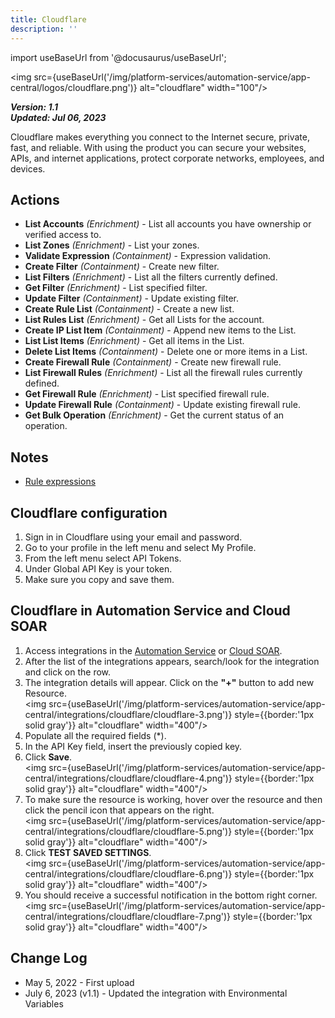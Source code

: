 ```yaml
---
title: Cloudflare
description: ''
---
```

import useBaseUrl from '@docusaurus/useBaseUrl';

<img src={useBaseUrl('/img/platform-services/automation-service/app-central/logos/cloudflare.png')} alt="cloudflare" width="100"/>

***Version: 1.1  
Updated: Jul 06, 2023***

Cloudflare makes everything you connect to the Internet secure, private, fast, and reliable. With using the product you can secure your websites, APIs, and internet applications, protect corporate networks, employees, and devices.

## Actions

* **List Accounts** *(Enrichment)* - List all accounts you have ownership or verified access to.
* **List Zones** *(Enrichment)* - List your zones.
* **Validate Expression** *(Containment)* - Expression validation.
* **Create Filter** *(Containment)* - Create new filter.
* **List Filters** *(Enrichment)* - List all the filters currently defined.
* **Get Filter** *(Enrichment)* - List specified filter.
* **Update Filter** *(Containment)* - Update existing filter.
* **Create Rule List** *(Containment)* - Create a new list.
* **List Rules List** *(Enrichment)* - Get all Lists for the account.
* **Create IP List Item** *(Containment)* - Append new items to the List.
* **List List Items** *(Enrichment)* - Get all items in the List.
* **Delete List Items** *(Containment)* - Delete one or more items in a List.
* **Create Firewall Rule** *(Containment)* - Create new firewall rule.
* **List Firewall Rules** *(Enrichment)* - List all the firewall rules currently defined.
* **Get Firewall Rule** *(Enrichment)* - List specified firewall rule.
* **Update Firewall Rule** *(Containment)* - Update existing firewall rule.
* **Get Bulk Operation** *(Enrichment)* - Get the current status of an operation.

## Notes

* [Rule expressions](https://developers.cloudflare.com/ruleset-engine/rules-language/expressions/)

## Cloudflare configuration

1. Sign in in Cloudflare using your email and password.
2. Go to your profile in the left menu and select My Profile.
3. From the left menu select API Tokens.
4. Under Global API Key is your token.
5. Make sure you copy and save them.

## Cloudflare in Automation Service and Cloud SOAR

1. Access integrations in the [Automation Service](/docs/platform-services/automation-service/automation-service-integrations/#view-integrations) or [Cloud SOAR](/docs/cloud-soar/automation).
1. After the list of the integrations appears, search/look for the integration and click on the row.
1. The integration details will appear. Click on the **"+"** button to add new Resource. <br/><img src={useBaseUrl('/img/platform-services/automation-service/app-central/integrations/cloudflare/cloudflare-3.png')} style={{border:'1px solid gray'}} alt="cloudflare" width="400"/>
1. Populate all the required fields (\*).
1. In the API Key field, insert the previously copied key.
1. Click **Save**.<br/><img src={useBaseUrl('/img/platform-services/automation-service/app-central/integrations/cloudflare/cloudflare-4.png')} style={{border:'1px solid gray'}} alt="cloudflare" width="400"/>
1. To make sure the resource is working, hover over the resource and then click the pencil icon that appears on the right.<br/><img src={useBaseUrl('/img/platform-services/automation-service/app-central/integrations/cloudflare/cloudflare-5.png')} style={{border:'1px solid gray'}} alt="cloudflare" width="400"/>
1. Click **TEST SAVED SETTINGS**.<br/><img src={useBaseUrl('/img/platform-services/automation-service/app-central/integrations/cloudflare/cloudflare-6.png')} style={{border:'1px solid gray'}} alt="cloudflare" width="400"/>
1. You should receive a successful notification in the bottom right corner.<br/><img src={useBaseUrl('/img/platform-services/automation-service/app-central/integrations/cloudflare/cloudflare-7.png')} style={{border:'1px solid gray'}} alt="cloudflare" width="400"/>

## Change Log

* May 5, 2022 - First upload
* July 6, 2023 (v1.1) - Updated the integration with Environmental Variables
